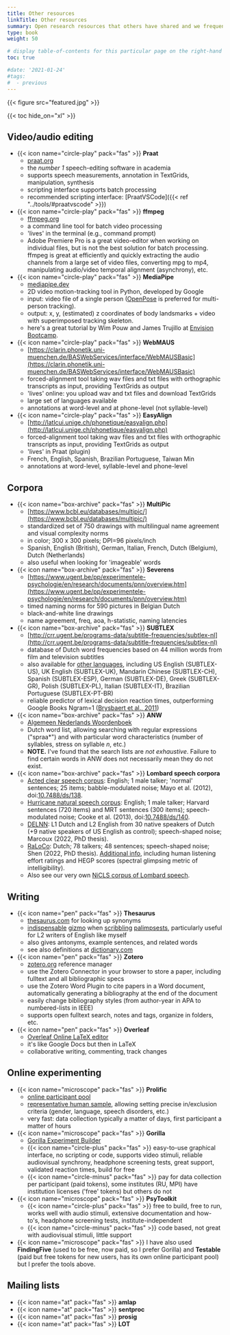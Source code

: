 ```yaml
---
title: Other resources
linkTitle: Other resources
summary: Open research resources that others have shared and we frequently use.
type: book
weight: 50

# display table-of-contents for this particular page on the right-hand side?
toc: true

#date: '2021-01-24'
#tags:
#  - previous
---
```


{{< figure src="featured.jpg" >}}

{{< toc hide_on="xl" >}}

## Video/audio editing
- {{< icon name="circle-play" pack="fas" >}} **Praat**
  - [praat.org](https://www.praat.org)
  - the *number 1* speech-editing software in academia
  - supports speech measurements, annotation in TextGrids, manipulation, synthesis
  - scripting interface supports batch processing
  - recommended scripting interface: [PraatVSCode]({{< ref "../tools/#praatvscode" >}})
- {{< icon name="circle-play" pack="fas" >}} **ffmpeg**
  - [ffmpeg.org](https://ffmpeg.org/)
  - a command line tool for batch video processing
  - 'lives' in the terminal (e.g., command prompt)
  - Adobe Premiere Pro is a great video-editor when working on individual files, but is not the best solution for batch processing. ffmpeg is great at efficiently and quickly extracting the audio channels from a large set of video files, converting mpg to mp4, manipulating audio/video temporal alignment (asynchrony), etc.
- {{< icon name="circle-play" pack="fas" >}} **MediaPipe**
  - [mediapipe.dev](https://mediapipe.dev/)
  - 2D video motion-tracking tool in Python, developed by Google
  - input: video file of a single person ([OpenPose](https://cmu-perceptual-computing-lab.github.io/openpose/web/html/doc/) is preferred for multi-person tracking).
  - output: x, y, (estimated) z coordinates of body landsmarks + video with superimposed tracking skeleton.
  - here's a great tutorial by Wim Pouw and James Trujillo at [Envision Bootcamp](https://wimpouw.github.io/EnvisionBootcamp2021/).
- {{< icon name="circle-play" pack="fas" >}} **WebMAUS**
  - [https://clarin.phonetik.uni-muenchen.de/BASWebServices/interface/WebMAUSBasic](https://clarin.phonetik.uni-muenchen.de/BASWebServices/interface/WebMAUSBasic)
  - forced-alignment tool taking wav files and txt files with orthographic transcripts as input, providing TextGrids as output
  - 'lives' online: you upload wav and txt files and download TextGrids
  - large set of languages available
  - annotations at word-level and at phone-level (not syllable-level)
- {{< icon name="circle-play" pack="fas" >}} **EasyAlign**
  - [http://latlcui.unige.ch/phonetique/easyalign.php](http://latlcui.unige.ch/phonetique/easyalign.php)
  - forced-alignment tool taking wav files and txt files with orthographic transcripts as input, providing TextGrids as output
  - 'lives' in Praat (plugin)
  - French, English, Spanish, Brazilian Portuguese, Taiwan Min
  - annotations at word-level, syllable-level and phone-level

## Corpora
- {{< icon name="box-archive" pack="fas" >}} **MultiPic**
  - [https://www.bcbl.eu/databases/multipic/](https://www.bcbl.eu/databases/multipic/)
  - standardized set of 750 drawings with multilingual name agreement and visual complexity norms
  - in color; 300 x 300 pixels; DPI=96 pixels/inch
  - Spanish, English (British), German, Italian, French, Dutch (Belgium), Dutch (Netherlands)
  - also useful when looking for 'imageable' words
- {{< icon name="box-archive" pack="fas" >}} **Severens**
  - [https://www.ugent.be/pp/experimentele-psychologie/en/research/documents/pnn/overview.htm](https://www.ugent.be/pp/experimentele-psychologie/en/research/documents/pnn/overview.htm)
  - timed naming norms for 590 pictures in Belgian Dutch
  - black-and-white line drawings
  - name agreement, freq, aoa, h-statistic, naming latencies
- {{< icon name="box-archive" pack="fas" >}} **SUBTLEX**
  - [http://crr.ugent.be/programs-data/subtitle-frequencies/subtlex-nl](http://crr.ugent.be/programs-data/subtitle-frequencies/subtlex-nl)
  - database of Dutch word frequencies based on 44 million words from film and television subtitles
  - also available for [other languages](http://crr.ugent.be/programs-data/subtitle-frequencies), including US English (SUBTLEX-US), UK English (SUBTLEX-UK), Mandarin Chinese (SUBTLEX-CH), Spanish (SUBTLEX-ESP), German (SUBTLEX-DE), Greek (SUBTLEX-GR), Polish (SUBTLEX-PL), Italian (SUBTLEX-IT), Brazilian Portuguese (SUBTLEX-PT-BR)
  - reliable predictor of lexical decision reaction times, outperforming Google Books Ngram=1 ([Brysbaert et al., 2011](https://www.frontiersin.org/articles/10.3389/fpsyg.2011.00027/full))
- {{< icon name="box-archive" pack="fas" >}} **ANW**
  - [Algemeen Nederlands Woordenboek](https://anw.ivdnt.org/search?type=feature)
  - Dutch word list, allowing searching with regular expressions ("spraa*") and with particular word characteristics (number of syllables, stress on syllable *n*, etc.)
  - **NOTE.** I've found that the search lists are *not exhaustive*. Failure to find certain words in ANW does not necessarily mean they do not exist.
- {{< icon name="box-archive" pack="fas" >}} **Lombard speech corpora**
  - [Acted clear speech corpus](https://datashare.ed.ac.uk/handle/10283/343): English; 1 male talker; 'normal' sentences; 25 items; babble-modulated noise; Mayo et al. (2012), doi:[10.7488/ds/138](https://datashare.ed.ac.uk/handle/10283/343).
  - [Hurricane natural speech corpus](https://datashare.ed.ac.uk/handle/10283/347): English; 1 male talker; Harvard sentences (720 items) and MRT sentences (300 items); speech-modulated noise; Cooke et al. (2013), doi:[10.7488/ds/140](https://datashare.ed.ac.uk/handle/10283/347).
  - [DELNN](https://datashare.ed.ac.uk/handle/10283/3012): L1 Dutch and L2 English from 30 native speakers of Dutch (+9 native speakers of US English as control); speech-shaped noise; Marcoux (2022, PhD thesis).
  - [RaLoCo](https://zenodo.org/record/4040685): Dutch; 78 talkers; 48 sentences; speech-shaped noise; Shen (2022, PhD thesis). [Additional info](https://zenodo.org/record/5645385), including human listening effort ratings and HEGP scores (spectral glimpsing metric of intelligibility).
  - Also see our very own [NiCLS corpus of Lombard speech](../corpora/#nicls).

## Writing
- {{< icon name="pen" pack="fas" >}} **Thesaurus**
  - [thesaurus.com](https://www.thesaurus.com/) for looking up synonyms
  - [indispensable](https://www.thesaurus.com/browse/indispensable) [gizmo](https://www.thesaurus.com/browse/gizmo) when [scribbling](https://www.thesaurus.com/browse/scribbling) [palimpsests](https://www.thesaurus.com/browse/palimpsest), particularly useful for L2 writers of English like myself
  - also gives antonyms, example sentences, and related words
  - see also definitions at [dictionary.com](https://www.dictionary.com/)
- {{< icon name="pen" pack="fas" >}} **Zotero**
  - [zotero.org](https://www.zotero.org/) reference manager
  - use the Zotero Connector in your browser to store a paper, including fulltext and all bibliographic specs
  - use the Zotero Word Plugin to cite papers in a Word document, automatically generating a bibliography at the end of the document
  - easily change bibliography styles (from author-year in APA to numbered-lists in IEEE)
  - supports open fulltext search, notes and tags, organize in folders, etc.
- {{< icon name="pen" pack="fas" >}} **Overleaf**
  - [Overleaf Online LaTeX editor](https://www.overleaf.com/)
  - it's like Google Docs but then in LaTeX
  - collaborative writing, commenting, track changes

## Online experimenting
- {{< icon name="microscope" pack="fas" >}} **Prolific**
  - [online participant pool](https://www.prolific.co)
  - [representative human sample](https://www.prolific.co/#audience), allowing setting precise in/exclusion criteria (gender, language, speech disorders, etc.)
  - very fast: data collection typically a matter of days, first participant a matter of hours
- {{< icon name="microscope" pack="fas" >}} **Gorilla**
  - [Gorilla Experiment Builder](https://gorilla.sc/)
  - {{< icon name="circle-plus" pack="fas" >}} easy-to-use graphical interface, no scripting or code, supports video stimuli, reliable audiovisual synchrony, headphone screening tests, great support, validated reaction times, build for free
  - {{< icon name="circle-minus" pack="fas" >}} pay for data collection per participant (paid tokens), some institutes (RU, MPI) have institution licenses ('free' tokens) but others do not
- {{< icon name="microscope" pack="fas" >}} **PsyToolkit**
  - {{< icon name="circle-plus" pack="fas" >}} free to build, free to run, works well with audio stimuli, extensive documentation and how-to's, headphone screening tests, institute-independent
  - {{< icon name="circle-minus" pack="fas" >}} code based, not great with audiovisual stimuli, little support
- {{< icon name="microscope" pack="fas" >}} I have also used **FindingFive** (used to be free, now paid, so I prefer Gorilla) and **Testable** (paid but free tokens for new users, has its own online participant pool) but I prefer the tools above.

## Mailing lists
- {{< icon name="at" pack="fas" >}} **amlap**
- {{< icon name="at" pack="fas" >}} **sentproc**
- {{< icon name="at" pack="fas" >}} **prosig**
- {{< icon name="at" pack="fas" >}} **LOT**

